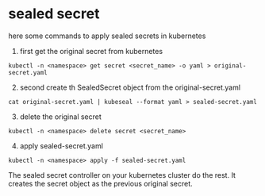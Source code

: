 # sealed secret

here some commands to apply sealed secrets in kubernetes

1. first get the original secret from kubernetes
```commandline
kubectl -n <namespace> get secret <secret_name> -o yaml > original-secret.yaml
```
2. second create th SealedSecret object from the original-secret.yaml
```commandline
cat original-secret.yaml | kubeseal --format yaml > sealed-secret.yaml
```
3. delete the original secret
```commandline
kubectl -n <namespace> delete secret <secret_name>
```
4. apply sealed-secret.yaml
```commandline
kubectl -n <namespace> apply -f sealed-secret.yaml
```
The sealed secret controller on your kubernetes cluster do the rest.
It creates the secret object as the previous original secret. 
